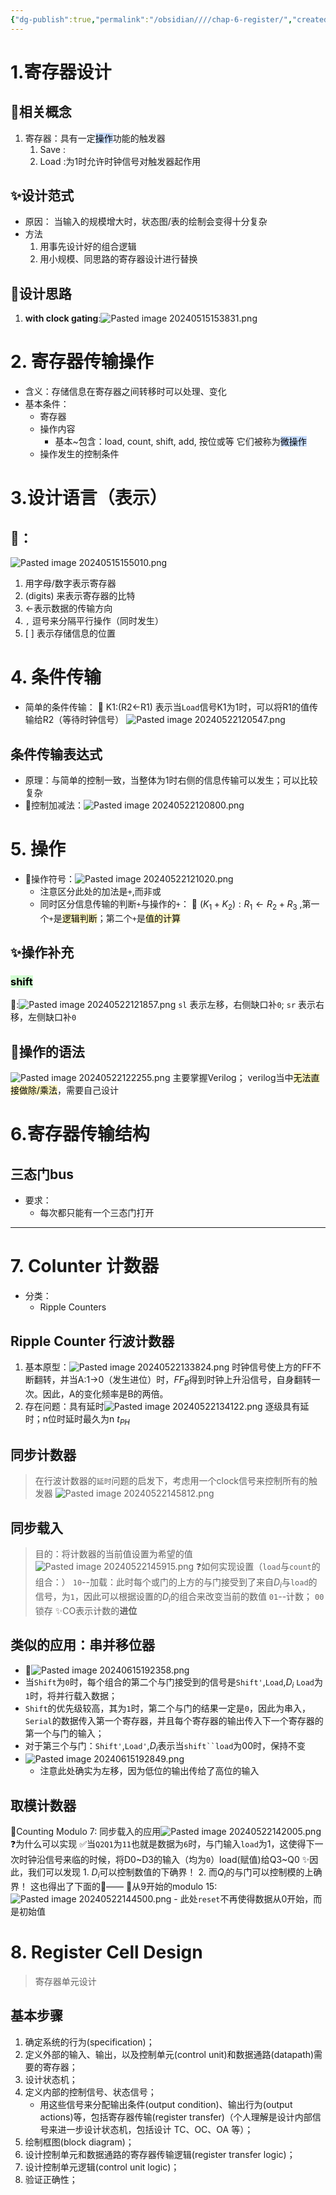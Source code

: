 ```yaml
---
{"dg-publish":true,"permalink":"/obsidian////chap-6-register/","created":"2024-05-15T15:21:58.142+08:00","updated":"2024-09-08T15:25:05.422+08:00"}
---
```


# 1.寄存器设计
## 📝相关概念
1. 寄存器：具有一定<mark style="background: #ADCCFFA6;">操作</mark>功能的触发器
	1. Save :
	2. Load :为1时允许时钟信号对触发器起作用
## ✨设计范式
- 原因：
	当输入的规模增大时，状态图/表的绘制会变得十分复杂
- 方法
	1. 用事先设计好的组合逻辑
	2. 用小规模、同思路的寄存器设计进行替换
## 🌰设计思路
1. **with clock gating**:![Pasted image 20240515153831.png](/img/user/obsidian/%E5%9B%BE%E7%89%87%E5%AF%84%E5%AD%98%E5%99%A8/Pasted%20image%2020240515153831.png)
# 2. 寄存器传输操作
- 含义：存储信息在寄存器之间转移时可以处理、变化
- 基本条件：
	- 寄存器
	- 操作内容
		- 基本~包含：load, count, shift, add, 按位或等 它们被称为<mark style="background: #ADCCFFA6;">微操作</mark>
	- 操作发生的控制条件
# 3.设计语言（表示）
## 🌰：
![Pasted image 20240515155010.png](/img/user/obsidian/%E5%9B%BE%E7%89%87%E5%AF%84%E5%AD%98%E5%99%A8/Pasted%20image%2020240515155010.png)
1. 用字母/数字表示寄存器
2. (digits) 来表示寄存器的比特
3. $\leftarrow$表示数据的传输方向
4. `,` 逗号来分隔平行操作（同时发生）
5. \[ ] 表示存储信息的位置
# 4. 条件传输
- 简单的条件传输：
🌰  K1:(R2$\leftarrow$R1) 表示当`Load`信号K1为1时，可以将R1的值传输给R2（等待时钟信号）
	![Pasted image 20240522120547.png](/img/user/obsidian/%E5%9B%BE%E7%89%87%E5%AF%84%E5%AD%98%E5%99%A8/Pasted%20image%2020240522120547.png)
## 条件传输表达式
- 原理：与简单的控制一致，当整体为1时右侧的信息传输可以发生；可以比较复杂
- 🌰控制加减法：![Pasted image 20240522120800.png](/img/user/obsidian/%E5%9B%BE%E7%89%87%E5%AF%84%E5%AD%98%E5%99%A8/Pasted%20image%2020240522120800.png)
# 5. 操作
- 📝操作符号：![Pasted image 20240522121020.png](/img/user/obsidian/%E5%9B%BE%E7%89%87%E5%AF%84%E5%AD%98%E5%99%A8/Pasted%20image%2020240522121020.png)
	- 注意区分此处的加法是`+`,而非或
	- 同时区分信息传输的判断`+`与操作的`+`：
		🌰 $(K_1+K_2):R_1\leftarrow R_2+R_3$ ,第一个`+`是<mark style="background: #FFF3A3A6;">逻辑判断</mark>；第二个`+`是<mark style="background: #FFF3A3A6;">值的计算</mark>
## ✨操作补充
 ### **<mark style="background: #BBFABBA6;">shift</mark>** 
 🌰:![Pasted image 20240522121857.png](/img/user/obsidian/%E5%9B%BE%E7%89%87%E5%AF%84%E5%AD%98%E5%99%A8/Pasted%20image%2020240522121857.png)
	 `sl` 表示左移，右侧缺口补`0`;
	 `sr` 表示右移，左侧缺口补`0`
## 📝操作的语法
![Pasted image 20240522122255.png](/img/user/obsidian/%E5%9B%BE%E7%89%87%E5%AF%84%E5%AD%98%E5%99%A8/Pasted%20image%2020240522122255.png)
	主要掌握Verilog；
	verilog当中<mark style="background: #FFF3A3A6;">无法直接做除/乘法</mark>，需要自己设计
# 6.寄存器传输结构
## 三态门bus
- 要求：
	- 每次都只能有一个三态门打开
---
# 7. Colunter 计数器
- 分类：
	- Ripple Counters
## Ripple Counter 行波计数器
1. 基本原型：![Pasted image 20240522133824.png](/img/user/obsidian/%E5%9B%BE%E7%89%87%E5%AF%84%E5%AD%98%E5%99%A8/Pasted%20image%2020240522133824.png)
	时钟信号使上方的FF不断翻转，并当A:1->0（发生进位）时，$FF_B$得到时钟上升沿信号，自身翻转一次。因此，A的变化频率是B的两倍。
2. 存在问题：具有延时![Pasted image 20240522134122.png](/img/user/obsidian/%E5%9B%BE%E7%89%87%E5%AF%84%E5%AD%98%E5%99%A8/Pasted%20image%2020240522134122.png)
	逐级具有延时；n位时延时最久为n $t_{PH}$ 
## 同步计数器
>在行波计数器的`延时`问题的启发下，考虑用一个clock信号来控制所有的触发器
![Pasted image 20240522145812.png](/img/user/obsidian/%E5%9B%BE%E7%89%87%E5%AF%84%E5%AD%98%E5%99%A8/Pasted%20image%2020240522145812.png)
## 同步载入
>目的：将计数器的当前值设置为希望的值
![Pasted image 20240522145915.png](/img/user/obsidian/%E5%9B%BE%E7%89%87%E5%AF%84%E5%AD%98%E5%99%A8/Pasted%20image%2020240522145915.png)
❓如何实现设置（`load`与`count`的组合：）
	`10`--加载：此时每个或门的上方的与门接受到了来自$D_i$与`load`的信号，为`1`，因此可以根据设置的$D_i$的组合来改变当前的数值
	`01`--计数；
	`00`锁存
✨CO表示计数的**进位** 
## 类似的应用：串并移位器
- 📝![Pasted image 20240615192358.png](/img/user/obsidian/%E5%9B%BE%E7%89%87%E5%AF%84%E5%AD%98%E5%99%A8/Pasted%20image%2020240615192358.png)
- 当`Shift`为`0`时，每个组合的第二个与门接受到的信号是`Shift'`,`Load`,$D_i$ `Load`为`1`时，将并行载入数据；
- `Shift`的优先级较高，其为`1`时，第二个与门的结果一定是`0`，因此为串入，`Serial`的数据传入第一个寄存器，并且每个寄存器的输出传入下一个寄存器的第一个与门的输入；
- 对于第三个与门：`Shift'`,`Load'`,$D_i$表示当`shift``load`为00时，保持不变
- ![Pasted image 20240615192849.png](/img/user/obsidian/%E5%9B%BE%E7%89%87%E5%AF%84%E5%AD%98%E5%99%A8/Pasted%20image%2020240615192849.png)
	- 注意此处确实为左移，因为低位的输出传给了高位的输入
## 取模计数器
🌰Counting Modulo 7:
	同步载入的应用![Pasted image 20240522142005.png](/img/user/obsidian/%E5%9B%BE%E7%89%87%E5%AF%84%E5%AD%98%E5%99%A8/Pasted%20image%2020240522142005.png)
	❓为什么可以实现
		✅当`Q2Q1`为`11`也就是数据为`6`时，与门输入`load`为1，这使得下一次时钟沿信号来临的时候，将D0~D3的输入（均为`0`）load(赋值)给Q3~Q0
		✨因此，我们可以发现
			1. $D_i$可以控制数值的下确界！
			2. 而$Q_i$的与门可以控制模的上确界！
			这也得出了下面的🌰——
🌰从9开始的modulo 15:
	![Pasted image 20240522144500.png](/img/user/obsidian/%E5%9B%BE%E7%89%87%E5%AF%84%E5%AD%98%E5%99%A8/Pasted%20image%2020240522144500.png)
	- 此处`reset`不再使得数据从0开始，而是初始值
# 8. Register Cell Design
>寄存器单元设计
## 基本步骤
1. 确定系统的行为(specification)；
2. 定义外部的输入、输出，以及控制单元(control unit)和数据通路(datapath)需要的寄存器；
3. 设计状态机；
4. 定义内部的控制信号、状态信号；
    - 用这些信号来分配输出条件(output condition)、输出行为(output actions)等，包括寄存器传输(register transfer)（个人理解是设计内部信号来进一步设计状态机，包括设计 TC、OC、OA 等）；
5. 绘制框图(block diagram)；
6. 设计控制单元和数据通路的寄存器传输逻辑(register transfer logic)；
7. 设计控制单元逻辑(control unit logic)；
8. 验证正确性；
